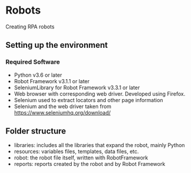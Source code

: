 # Robots
Creating RPA robots

## Setting up the environment

### Required Software

- Python v3.6 or later
- Robot Framework v3.1.1 or later
- SeleniumLibrary for Robot Framework v3.3.1 or later
- Web browser with corresponding web driver. Developed using Firefox. 
- Selenium used to extract locators and other page information
- Selenium and the web driver taken from https://www.seleniumhq.org/download/


## Folder structure
- libraries: includes all the libraries that expand the robot, mainly Python
- resources: variables files, templates, data files, etc.
- robot: the robot file itself, written with RobotFramework
- reports: reports created by the robot and by Robot Framework